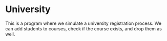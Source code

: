 # University
This is a program where we simulate a university registration process. We can add students to courses, check if the course exists, and drop them as well.
